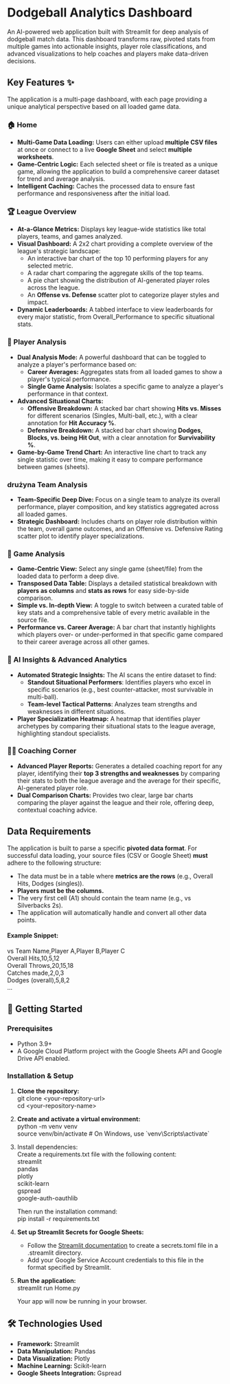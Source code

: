 # **Dodgeball Analytics Dashboard**

An AI-powered web application built with Streamlit for deep analysis of dodgeball match data. This dashboard transforms raw, pivoted stats from multiple games into actionable insights, player role classifications, and advanced visualizations to help coaches and players make data-driven decisions.

## **Key Features ✨**

The application is a multi-page dashboard, with each page providing a unique analytical perspective based on all loaded game data.

### **🏠 Home**

* **Multi-Game Data Loading:** Users can either upload **multiple CSV files** at once or connect to a live **Google Sheet** and select **multiple worksheets**.  
* **Game-Centric Logic:** Each selected sheet or file is treated as a unique game, allowing the application to build a comprehensive career dataset for trend and average analysis.  
* **Intelligent Caching:** Caches the processed data to ensure fast performance and responsiveness after the initial load.

### **🏆 League Overview**

* **At-a-Glance Metrics:** Displays key league-wide statistics like total players, teams, and games analyzed.  
* **Visual Dashboard:** A 2x2 chart providing a complete overview of the league's strategic landscape:  
  * An interactive bar chart of the top 10 performing players for any selected metric.  
  * A radar chart comparing the aggregate skills of the top teams.  
  * A pie chart showing the distribution of AI-generated player roles across the league.  
  * An **Offense vs. Defense** scatter plot to categorize player styles and impact.  
* **Dynamic Leaderboards:** A tabbed interface to view leaderboards for every major statistic, from Overall\_Performance to specific situational stats.

### **👤 Player Analysis**

* **Dual Analysis Mode:** A powerful dashboard that can be toggled to analyze a player's performance based on:  
  * **Career Averages:** Aggregates stats from all loaded games to show a player's typical performance.  
  * **Single Game Analysis:** Isolates a specific game to analyze a player's performance in that context.  
* **Advanced Situational Charts:**  
  * **Offensive Breakdown:** A stacked bar chart showing **Hits vs. Misses** for different scenarios (Singles, Multi-ball, etc.), with a clear annotation for **Hit Accuracy %**.  
  * **Defensive Breakdown:** A stacked bar chart showing **Dodges, Blocks, vs. being Hit Out**, with a clear annotation for **Survivability %**.  
* **Game-by-Game Trend Chart:** An interactive line chart to track any single statistic over time, making it easy to compare performance between games (sheets).

### **drużyna Team Analysis**

* **Team-Specific Deep Dive:** Focus on a single team to analyze its overall performance, player composition, and key statistics aggregated across all loaded games.  
* **Strategic Dashboard:** Includes charts on player role distribution within the team, overall game outcomes, and an Offensive vs. Defensive Rating scatter plot to identify player specializations.

### **🎲 Game Analysis**

* **Game-Centric View:** Select any single game (sheet/file) from the loaded data to perform a deep dive.  
* **Transposed Data Table:** Displays a detailed statistical breakdown with **players as columns** and **stats as rows** for easy side-by-side comparison.  
* **Simple vs. In-depth View:** A toggle to switch between a curated table of key stats and a comprehensive table of every metric available in the source file.  
* **Performance vs. Career Average:** A bar chart that instantly highlights which players over- or under-performed in that specific game compared to their career average across all other games.

### **🤖 AI Insights & Advanced Analytics**

* **Automated Strategic Insights:** The AI scans the entire dataset to find:  
  * **Standout Situational Performers**: Identifies players who excel in specific scenarios (e.g., best counter-attacker, most survivable in multi-ball).  
  * **Team-level Tactical Patterns**: Analyzes team strengths and weaknesses in different situations.  
* **Player Specialization Heatmap:** A heatmap that identifies player archetypes by comparing their situational stats to the league average, highlighting standout specialists.

### **👨‍🏫 Coaching Corner**

* **Advanced Player Reports:** Generates a detailed coaching report for any player, identifying their **top 3 strengths and weaknesses** by comparing their stats to both the league average and the average for their specific, AI-generated player role.  
* **Dual Comparison Charts:** Provides two clear, large bar charts comparing the player against the league and their role, offering deep, contextual coaching advice.

## **Data Requirements**

The application is built to parse a specific **pivoted data format**. For successful data loading, your source files (CSV or Google Sheet) **must** adhere to the following structure:

* The data must be in a table where **metrics are the rows** (e.g., Overall Hits, Dodges (singles)).  
* **Players must be the columns.**  
* The very first cell (A1) should contain the team name (e.g., vs Silverbacks 2s).  
* The application will automatically handle and convert all other data points.

#### **Example Snippet:**

vs Team Name,Player A,Player B,Player C  
Overall Hits,10,5,12  
Overall Throws,20,15,18  
Catches made,2,0,3  
Dodges (overall),5,8,2  
...

## **🚀 Getting Started**

### **Prerequisites**

* Python 3.9+  
* A Google Cloud Platform project with the Google Sheets API and Google Drive API enabled.

### **Installation & Setup**

1. **Clone the repository:**  
   git clone \<your-repository-url\>  
   cd \<your-repository-name\>

2. **Create and activate a virtual environment:**  
   python \-m venv venv  
   source venv/bin/activate  \# On Windows, use \`venv\\Scripts\\activate\`

3. Install dependencies:  
   Create a requirements.txt file with the following content:  
   streamlit  
   pandas  
   plotly  
   scikit-learn  
   gspread  
   google-auth-oauthlib

   Then run the installation command:  
   pip install \-r requirements.txt

4. **Set up Streamlit Secrets for Google Sheets:**  
   * Follow the [Streamlit documentation](https://www.google.com/search?q=https://docs.streamlit.io/knowledge-base/tutorials/databases/g-sheets) to create a secrets.toml file in a .streamlit directory.  
   * Add your Google Service Account credentials to this file in the format specified by Streamlit.  
5. **Run the application:**  
   streamlit run Home.py

   Your app will now be running in your browser.

## **🛠️ Technologies Used**

* **Framework:** Streamlit  
* **Data Manipulation:** Pandas  
* **Data Visualization:** Plotly  
* **Machine Learning:** Scikit-learn  
* **Google Sheets Integration:** Gspread